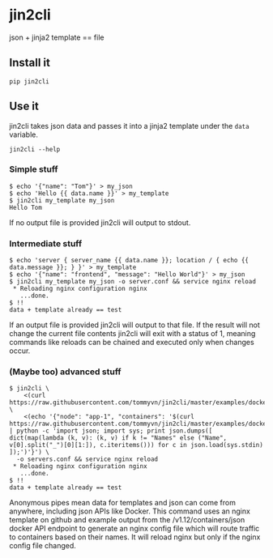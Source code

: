 jin2cli
=====

json + jinja2 template == file

## Install it

`pip jin2cli`

## Use it

jin2cli takes json data and passes it into a jinja2 template under the `data` variable.

`jin2cli --help`

### Simple stuff

```ShellSession
$ echo '{"name": "Tom"}' > my_json
$ echo 'Hello {{ data.name }}' > my_template
$ jin2cli my_template my_json
Hello Tom
```
If no output file is provided jin2cli will output to stdout.

### Intermediate stuff

```ShellSession
$ echo 'server { server_name {{ data.name }}; location / { echo {{ data.message }}; } }' > my_template
$ echo '{"name": "frontend", "message": "Hello World"}' > my_json
$ jin2cli my_template my_json -o server.conf && service nginx reload
 * Reloading nginx configuration nginx
   ...done.
$ !!
data + template already == test
```
If an output file is provided jin2cli will output to that file.
If the result will not change the current file contents jin2cli will exit with a status of 1, meaning commands like reloads can be chained and executed only when changes occur.

### (Maybe too) advanced stuff

```ShellSession
$ jin2cli \
    <(curl https://raw.githubusercontent.com/tommyvn/jin2cli/master/examples/docker_to_nginx/nginx.template) \
    <(echo '{"node": "app-1", "containers": '$(curl https://raw.githubusercontent.com/tommyvn/jin2cli/master/examples/docker_to_nginx/docker.json | python -c 'import json; import sys; print json.dumps([ dict(map(lambda (k, v): (k, v) if k != "Names" else ("Name", v[0].split("_")[0][1:]), c.iteritems())) for c in json.load(sys.stdin) ]);')'}') \
  -o servers.conf && service nginx reload
 * Reloading nginx configuration nginx
   ...done.
$ !!
data + template already == test
```
Anonymous pipes mean data for templates and json can come from anywhere, including json APIs like Docker.
This command uses an nginx template on github and example output from the /v1.12/containers/json docker API endpoint to generate an nginx config file which will route traffic to containers based on their names.
It will reload nginx but only if the nginx config file changed.

